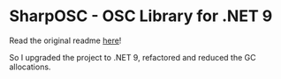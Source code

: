 SharpOSC - OSC Library for .NET 9
===================================

Read the original readme [here](https://github.com/ValdemarOrn/SharpOSC/blob/master/readme.md)!

So I upgraded the project to .NET 9, refactored and reduced the GC allocations.
